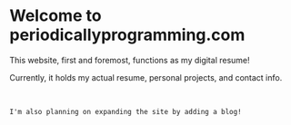 # Welcome to periodicallyprogramming.com

This website, first and foremost, functions as my digital resume!

Currently, it holds my actual resume, personal projects, and contact info.

<br>

    I'm also planning on expanding the site by adding a blog!

